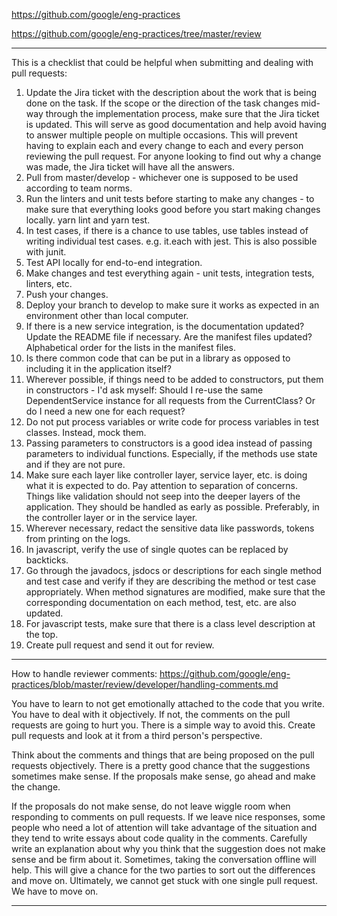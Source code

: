 https://github.com/google/eng-practices

https://github.com/google/eng-practices/tree/master/review

---------------------------------

This is a checklist that could be helpful when submitting and dealing with pull requests:

 1. Update the Jira ticket with the description about the work that is being done on the task. If the scope or the direction of the task changes mid-way through the implementation process, make sure that the Jira ticket is updated. This will serve as good documentation and help avoid having to answer multiple people on multiple occasions. This will prevent having to explain each and every change to each and every person reviewing the pull request. For anyone looking to find out why a change was made, the Jira ticket will have all the answers.
 2. Pull from master/develop - whichever one is supposed to be used according to team norms.
 3. Run the linters and unit tests before starting to make any changes - to make sure that everything looks good before you start making changes locally. yarn lint and yarn test.
 4. In test cases, if there is a chance to use tables, use tables instead of writing individual test cases. e.g. it.each with jest. This is also possible with junit.
 5. Test API locally for end-to-end integration.
 6. Make changes and test everything again - unit tests, integration tests, linters, etc.
 7. Push your changes.
 8. Deploy your branch to develop to make sure it works as expected in an environment other than local computer.
 9. If there is a new service integration, is the documentation updated? Update the README file if necessary. Are the manifest files updated? Alphabetical order for the lists in the manifest files.
10. Is there common code that can be put in a library as opposed to including it in the application itself?
11. Wherever possible, if things need to be added to constructors, put them in constructors - I'd ask myself: Should I re-use the same DependentService instance for all requests from the CurrentClass? Or do I need a new one for each request?
12. Do not put process variables or write code for process variables in test classes. Instead, mock them.
13. Passing parameters to constructors is a good idea instead of passing parameters to individual functions. Especially, if the methods use state and if they are not pure.
14. Make sure each layer like controller layer, service layer, etc. is doing what it is expected to do. Pay attention to separation of concerns. Things like validation should not seep into the deeper layers of the application. They should be handled as early as possible. Preferably, in the controller layer or in the service layer.
15. Wherever necessary, redact the sensitive data like passwords, tokens from printing on the logs.
16. In javascript, verify the use of single quotes can be replaced by backticks.
17. Go through the javadocs, jsdocs or descriptions for each single method and test case and verify if they are describing the method or test case appropriately. When method signatures are modified, make sure that the corresponding documentation on each method, test, etc. are also updated.
18. For javascript tests, make sure that there is a class level description at the top.
19. Create pull request and send it out for review.

---------------------------------

How to handle reviewer comments: https://github.com/google/eng-practices/blob/master/review/developer/handling-comments.md

You have to learn to not get emotionally attached to the code that you write. You have to deal with it objectively. If not, the comments on the pull requests are going to hurt you. There is a simple way to avoid this. Create pull requests and look at it from a third person's perspective.

Think about the comments and things that are being proposed on the pull requests objectively. There is a pretty good chance that the suggestions sometimes make sense. If the proposals make sense, go ahead and make the change.

If the proposals do not make sense, do not leave wiggle room when responding to comments on pull requests. If we leave nice responses, some people who need a lot of attention will take advantage of the situation and they tend to write essays about code quality in the comments.  Carefully write an explanation about why you think that the suggestion does not make sense and be firm about it. Sometimes, taking the conversation offline will help. This will give a chance for the two parties to sort out the differences and move on. Ultimately, we cannot get stuck with one single pull request. We have to move on.

---------------------------------
